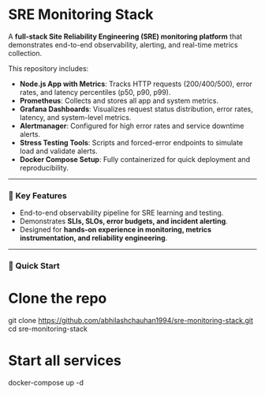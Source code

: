 # SRE Monitoring Stack

A **full-stack Site Reliability Engineering (SRE) monitoring platform** that demonstrates end-to-end observability, alerting, and real-time metrics collection.

This repository includes:

- **Node.js App with Metrics**: Tracks HTTP requests (200/400/500), error rates, and latency percentiles (p50, p90, p99).  
- **Prometheus**: Collects and stores all app and system metrics.  
- **Grafana Dashboards**: Visualizes request status distribution, error rates, latency, and system-level metrics.  
- **Alertmanager**: Configured for high error rates and service downtime alerts.  
- **Stress Testing Tools**: Scripts and forced-error endpoints to simulate load and validate alerts.  
- **Docker Compose Setup**: Fully containerized for quick deployment and reproducibility.

---

### 🔧 Key Features

- End-to-end observability pipeline for SRE learning and testing.  
- Demonstrates **SLIs, SLOs, error budgets, and incident alerting**.  
- Designed for **hands-on experience in monitoring, metrics instrumentation, and reliability engineering**.  

---

### 🚀 Quick Start


# Clone the repo
git clone https://github.com/abhilashchauhan1994/sre-monitoring-stack.git
cd sre-monitoring-stack

# Start all services
docker-compose up -d

